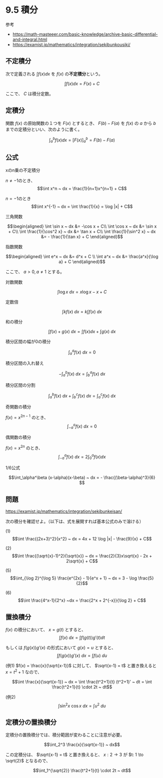 <script type="text/javascript" async src="https://cdnjs.cloudflare.com/ajax/libs/mathjax/3.2.2/es5/tex-mml-chtml.min.js">
</script>
<script type="text/x-mathjax-config">
 MathJax.Hub.Config({
 tex2jax: {
 inlineMath: [['$', '$'] ],
 displayMath: [ ['$$','$$'], ["\\[","\\]"] ]
 }
 });
</script>

# 9.5 積分

参考
- https://math-masteeer.com/basic-knowledge/archive-basic-differential-and-integral.html
- https://examist.jp/mathematics/integration/sekibunkousiki/

## 不定積分

次で定義される $\int f(x) dx$ を $f(x)$ の**不定積分**という。

$$\int f(x) dx = F(x) + C$$

ここで、 $C$ は積分定数。

## 定積分

関数 $f(x)$ の原始関数の１つを $F(x)$ とするとき、 $F(b) - F(a)$ を $f(x)$ の $a$ から $b$ までの定積分といい、次のように書く。

$$\int_a^b f(x)dx = [F(x)]_a^b = F(b) - F(a) $$

## 公式

xのn乗の不定積分

$n \ne -1$のとき、
$$\int x^n ~ dx = \frac{1}{n+1}x^{n+1} + C$$

$n = -1$のとき
$$\int x^{-1} ~ dx = \int \frac{1}{x} = \log |x| + C$$

三角関数

$$\begin{aligned}
\int \sin x ~ dx &= -\cos x + C\\
\int \cos x ~ dx &= \sin x + C\\
\int \frac{1}{\cos^2 x} ~ dx &= \tan x + C\\
\int \frac{1}{\sin^2 x} ~ dx &= - \frac{1}{\tan x} + C
\end{aligned}$$

指数関数

$$\begin{aligned}
\int e^x ~ dx &= d^x + C \\
\int a^x ~ dx &= \frac{a^x}{\log a} + C
\end{aligned}$$

ここで、 $a > 0, a \ne 1$ とする。

対数関数

$$\int \log x ~ dx = x \log x - x + C$$


定数倍

$$\int k f(x) ~ dx = k \int f(x) ~ dx$$

和の積分

$$\int f(x) + g(x) ~ dx = \int f(x)dx + \int g(x) ~ dx$$

積分区間の幅が0の積分

$$\int_a^a f(x) ~ dx = 0$$

積分区間の入れ替え

$$- \int_a^b f(x) ~ dx = \int_b^a f(x) ~ dx$$

積分区間の分割

$$\int_a^b f(x) ~ dx + \int_b^c f(x) ~ dx = \int_a^c f(x) ~ dx$$

奇関数の積分

$f(x) = x^{2n-1}$ のとき、
$$\int_{-a}^a f(x) ~ dx = 0$$

偶関数の積分

$f(x) = x^{2n}$ のとき、
$$\int_{-a}^a f(x) ~ dx = 2 \int_0^a f(x)dx$$

1/6公式

$$\int_\alpha^\beta (x-\alpha)(x-\beta) ~ dx = - \frac{(\beta-\alpha)^3}{6} $$

## 問題

https://examist.jp/mathematics/integration/sekibunkeisan/

次の積分を確認せよ。（以下は、式を展開すれば基本公式のみで溶ける）

(1) $$\int \frac{(2x+3)^2}{x^2} ~ dx = 4x + 12 \log |x| - \frac{9}{x} + C$$

(2) $$\int \frac{(\sqrt{x}-1)^2}{\sqrt{x}} ~ dx = \frac{2}{3}x\sqrt{x} - 2x + 2\sqrt{x} + C$$

(5) $$\int_{\log 2}^{\log 5} \frac{e^{2x} - 1}{e^x + 1} ~ dx = 3 - \log \frac{5}{2}$$

(6) $$\int \frac{4^x-1}{2^x} ~dx = \frac{2^x + 2^{-x}}{\log 2} + C$$

## 置換積分

$f(x)$ の積分において、 $x = g(t)$ とすると、
$$\int f(x) ~ dx = \int f(g(t)) g'(t) dt$$

もしくは $f(g(x))g'(x)$ の形式において $g(x)=u$ とすると、
$$\int f(g(x))g'(x) ~ dx = \int f(u) ~ du$$


(例1) $f(x) = \frac{x}{\sqrt{x-1}}$ に対して、 $\sqrt{x-1} = t$ と置き換えると $x = t^2 + 1$ なので、

$$\int \frac{x}{\sqrt{x-1}} ~ dx = \int \frac{t^2+1}{t} (t^2+1)' ~ dt = \int \frac{t^2+1}{t} \cdot 2t ~ dt$$

(例2) $$\int \sin^2 x ~ \cos x ~ dx = \int u^2 ~ du$$

## 定積分の置換積分

定積分の置換積分では、積分範囲が変わることに注意が必要。

$$\int_2^3 \frac{x}{\sqrt{x-1}} ~ dx$$

この定積分は、 $\sqrt{x-1} = t$ と置き換えると、 $x:2 \to 3$ が $t: 1 \to \sqrt{2}$ となるので、

$$\int_1^{\sqrt{2}} \frac{t^2+1}{t} \cdot 2t ~ dt$$


